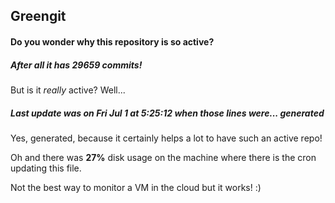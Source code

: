 ## Greengit

#### Do you wonder why this repository is so active?

##### After all it has 29659 commits!

But is it *really* active? Well...

##### Last update was on Fri Jul 1 at 5:25:12 when those lines were... generated

Yes, generated, because it certainly helps a lot to have such an active repo!

Oh and there was **27%** disk usage on the machine
where there is the cron updating this file.

Not the best way to monitor a VM in the cloud but it works! :)
